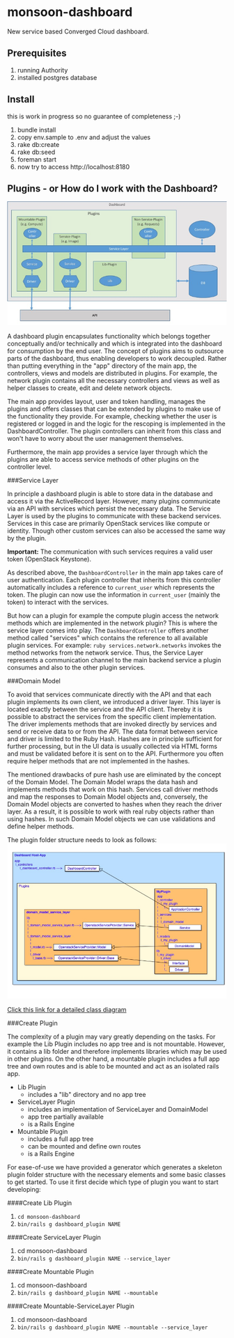 monsoon-dashboard
=================

New service based Converged Cloud dashboard.

Prerequisites
-------------
1. running Authority
2. installed postgres database

Install
-------
this is work in progress so no guarantee of completeness ;-)

1. bundle install
2. copy env.sample to .env and adjust the values
3. rake db:create
4. rake db:seed
5. foreman start
6. now try to access http://localhost:8180


Plugins - or How do I work with the Dashboard?
-------

![Dashboard-Plugins](docs/Dashboard-Plugins.jpg?raw=true)

A dashboard plugin encapsulates functionality which belongs together conceptually and/or technically and which is integrated into the dashboard for consumption by the end user. The concept of plugins aims to outsource parts of the dashboard, thus enabling developers to work decoupled. Rather than putting everything in the "app" directory of the main app, the controllers, views and models are distributed in plugins. For example, the network plugin contains all the necessary controllers and views as well as helper classes to create, edit and delete network objects.

The main app provides layout, user and token handling, manages the plugins and offers classes that can be extended by plugins to make use of the functionality they provide. For example, checking whether the user is registered or logged in and the logic for the rescoping is implemented in the DashboardController. The plugin controllers can inherit from this class and won't have to worry about the user management themselves.

Furthermore, the main app provides a service layer through which the plugins are able to access service methods of other plugins on the controller level.

  
###Service Layer

In principle a dashboard plugin is able to store data in the database and access it via the ActiveRecord layer. However, many plugins communicate via an API with services which persist the necessary data. The Service Layer is used by the plugins to communicate with these backend services. Services in this case are primarily OpenStack services like compute or identity. Though other custom services can also be accessed the same way by the plugin.

**Important:** The communication with such services requires a valid user token (OpenStack Keystone).

As described above, the ``DashboardController`` in the main app takes care of user authentication. Each plugin controller that inherits from this controller automatically includes a reference to ``current_user`` which represents the token. The plugin can now use the information in ``current_user`` (mainly the token) to interact with the services.

But how can a plugin for example the compute plugin access the network methods which are implemented in the network plugin? This is where the service layer comes into play. The ``DashboardController`` offers another method called "services" which contains the reference to all available plugin services. For example: ```ruby services.network.networks``` invokes the method networks from the network service. Thus, the Service Layer represents a communication channel to the main backend service a plugin consumes and also to the other plugin services.



###Domain Model 

To avoid that services communicate directly with the API and that each plugin implements its own client, we introduced a driver layer. This layer is located exactly between the service and the API client. Thereby it is possible to abstract the services from the specific client implementation. The driver implements methods that are invoked directly by services and send or receive data to or from the API. The data format between service and driver is limited to the Ruby Hash. Hashes are in principle sufficient for further processing, but in the UI data is usually collected via HTML forms and must be validated before it is sent on to the API. Furthermore you often require helper methods that are not implemented in the hashes.

The mentioned drawbacks of pure hash use are eliminated by the concept of the Domain Model. The Domain Model wraps the data hash and implements methods that work on this hash. Services call driver methods and map the responses to Domain Model objects and, conversely, the Domain Model objects are converted to hashes when they reach the driver layer. As a result, it is possible to work with real ruby objects rather than using hashes. In such Domain Model objects we can use validations and define helper methods.

The plugin folder structure needs to look as follows:
![Plugins](docs/dashboard_plugins_tree.jpg?raw=true)

[Click this link for a detailed class diagram](docs/dashboard_services.pdf)


###Create Plugin

The complexity of a plugin may vary greatly depending on the tasks. For example the Lib Plugin includes no app tree and is not mountable. However, it contains a lib folder and therefore implements libraries which may be used in other plugins. On the other hand, a mountable plugin includes a full app tree and own routes and is able to be mounted and act as an isolated rails app.

* Lib Plugin
  * includes a "lib" directory and no app tree
* ServiceLayer Plugin
  * includes an implementation of ServiceLayer and DomainModel
  * app tree partially available
  * is a Rails Engine
* Mountable Plugin
  * includes a full app tree
  * can be mounted and define own routes
  * is a Rails Engine 

For ease-of-use we have provided a generator which generates a skeleton plugin folder structure with the necessary elements and some basic classes to get started. To use it first decide which type of plugin you want to start developing:

####Create Lib Plugin
1. ```cd monsoon-dashboard```
2. ```bin/rails g dashboard_plugin NAME```

####Create ServiceLayer Plugin
1. cd monsoon-dashboard
2. ```bin/rails g dashboard_plugin NAME --service_layer```

####Create Mountable Plugin
1. cd monsoon-dashboard
2. ```bin/rails g dashboard_plugin NAME --mountable```

####Create Mountable-ServiceLayer Plugin
1. cd monsoon-dashboard
2. ```bin/rails g dashboard_plugin NAME --mountable --service_layer```
